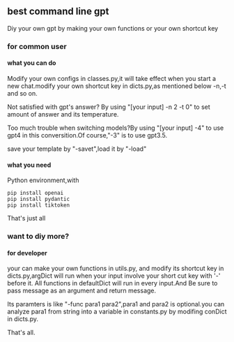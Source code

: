 ## best command line gpt

Diy your own gpt by making your own functions or your own shortcut key

### for common user

#### what you can do

Modify your own configs in classes.py,it will take effect when you start a new chat.modify your own shortcut key in dicts.py,as mentioned below -n,-t and so on.

Not satisfied with gpt's answer? By using "[your input] -n 2 -t 0" to set amount of answer and its temperature.

Too much trouble when switching models?By using "[your input] -4" to use gpt4 in this conversition.Of course,"-3" is to use gpt3.5.

save your template by "-savet",load it by "-load"

#### what you need

Python environment,with 
```pip
pip install openai
pip install pydantic
pip install tiktoken
```
That's just all

### want to diy more? 

#### for developer

your can make your own functions in utils.py,
and modify its shortcut key in dicts.py,argDict will run when your input involve your short cut key with '-' before it.
All functions in defaultDict will run in every input.And Be sure to pass message as an argument and return message.

Its paramters is like "-func para1 para2",para1 and para2 is optional.you can analyze para1 from string into a variable in constants.py by modifing conDict in dicts.py.

That's all.